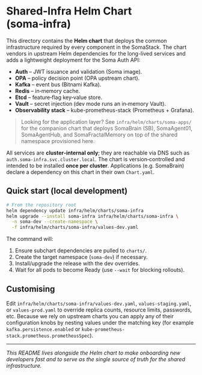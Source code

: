 # Shared‑Infra Helm Chart (soma‑infra)

This directory contains the **Helm chart** that deploys the common infrastructure
required by every component in the SomaStack. The chart vendors in upstream
Helm dependencies for the long-lived services and adds a lightweight deployment
for the Soma Auth API:

* **Auth** – JWT issuance and validation (Soma image).
* **OPA** – policy decision point (OPA upstream chart).
* **Kafka** – event bus (Bitnami Kafka).
* **Redis** – in‑memory cache.
* **Etcd** – feature‑flag key‑value store.
* **Vault** – secret injection (dev mode runs an in‑memory Vault).
* **Observability stack** – kube-prometheus-stack (Prometheus + Grafana).

> Looking for the application layer? See `infra/helm/charts/soma-apps/` for the
> companion chart that deploys SomaBrain (SB), SomaAgent01, SomaAgentHub, and
> SomaFractalMemory on top of the shared namespace provisioned here.

All services are **cluster‑internal only**; they are reachable via DNS such as
`auth.soma‑infra.svc.cluster.local`.  The chart is version‑controlled and
intended to be installed **once per cluster**.  Applications (e.g. SomaBrain)
declare a dependency on this chart in their own `Chart.yaml`.

## Quick start (local development)

```bash
# From the repository root
helm dependency update infra/helm/charts/soma-infra
helm upgrade --install soma-infra infra/helm/charts/soma-infra \
  -n soma-dev --create-namespace \
  -f infra/helm/charts/soma-infra/values-dev.yaml
```

The command will:
1. Ensure subchart dependencies are pulled to `charts/`.
2. Create the target namespace (`soma-dev`) if necessary.
3. Install/upgrade the release with the dev overrides.
4. Wait for all pods to become Ready (use `--wait` for blocking rollouts).

## Customising

Edit `infra/helm/charts/soma-infra/values-dev.yaml`,
`values-staging.yaml`, or `values-prod.yaml` to override replica counts,
resource limits, passwords, etc. Because we rely on upstream charts you can
apply any of their configuration knobs by nesting values under the matching key
(for example `kafka.persistence.enabled` or
`kube-prometheus-stack.prometheus.prometheusSpec`).

---

*This README lives alongside the Helm chart to make onboarding new developers
fast and to serve as the single source of truth for the shared infrastructure.*
